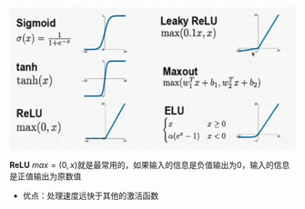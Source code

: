 ![](人工智能/pytorch/attachment/激活函数.png)

**ReLU** $max=(0,x)$就是最常用的，如果输入的信息是负值输出为0，输入的信息是正值输出为原数值

* 优点：处理速度远快于其他的激活函数